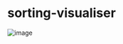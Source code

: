 ﻿# sorting-visualiser
![image](https://github.com/maqaro/sorting-visualiser/assets/119895652/d947fbac-6d70-41ff-a7a8-4c9c9c91bbc9)
